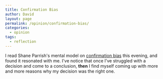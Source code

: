 ```yaml
---
title: Confirmation Bias
author: David
layout: page
permalink: /opinion/confirmation-bias/
categories:
  - opinion
tags:
  - reflection
---
```

I read Shane Parrish's mental model on [confirmation bias][1] this evening, and found it resonated with me. I've notice that once I've struggled with a decision and come to a conclusion, **then** I find myself coming up with more and more reasons why my decision was the right one.

 [1]: http://www.farnamstreetblog.com/2011/08/mental-model-confirmation-bias/
